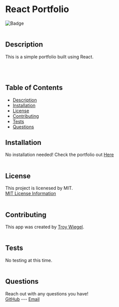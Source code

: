 # React Portfolio

![Badge](https://img.shields.io/badge/License-MIT-yellow.svg)
<br><br>
                        
## Description
This is a simple portfolio built using React.

<br><br>
                        
## Table of Contents
- [Description](#description)
- [Installation](#installation)
- [License](#license)
- [Contributing](#contributing)
- [Tests](#tests)
- [Questions](#questions)
                        
## Installation
No installation needed! Check the portfolio out [Here](https://troywiegel.github.io/react-portfolio)
<br><br>
                        
## License
This project is licenesed by MIT.
<br>
[MIT License Information](https://opensource.org/licenses/MIT)
<br><br>

## Contributing
This app was created by [Troy Wiegel](https://github.com/troywiegel).
<br><br>
                        
## Tests
No testing at this time.
<br><br>
                        
## Questions
Reach out with any questions you have!
<br>
[GitHub](https://github.com/troywiegel) --- [Email](troywiegel@gmail.com)